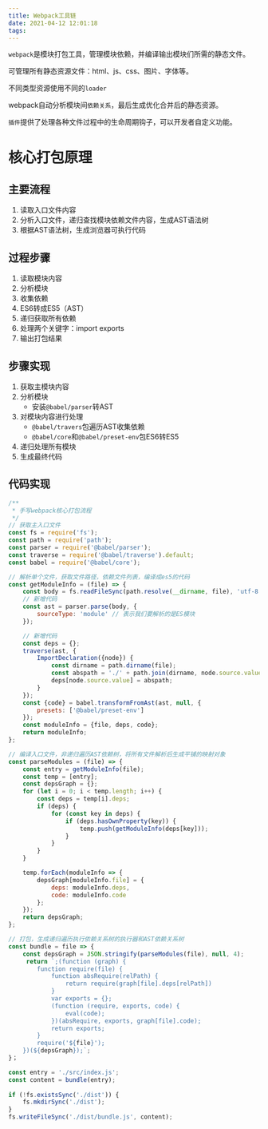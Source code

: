 ```yaml
---
title: Webpack工具链
date: 2021-04-12 12:01:18
tags:
---
```


`webpack`是模块打包工具，管理模块依赖，并编译输出模块们所需的静态文件。
<!-- more -->
可管理所有静态资源文件：html、js、css、图片、字体等。

不同类型资源使用不同的`loader`

webpack自动分析模块间`依赖关系`，最后生成优化合并后的静态资源。

`插件`提供了处理各种文件过程中的生命周期钩子，可以开发者自定义功能。

# 核心打包原理

## 主要流程
1. 读取入口文件内容
2. 分析入口文件，递归查找模块依赖文件内容，生成AST语法树
3. 根据AST语法树，生成浏览器可执行代码

## 过程步骤
1. 读取模块内容
2. 分析模块
3. 收集依赖
4. ES6转成ES5（AST）
5. 递归获取所有依赖
6. 处理两个关键字：import exports
7. 输出打包结果

## 步骤实现
1. 获取主模块内容
2. 分析模块
    - 安装`@babel/parser`转AST
3. 对模块内容进行处理
    - `@babel/travers`包遍历AST收集依赖
    - `@babel/core`和`@babel/preset-env`包ES6转ES5
4. 递归处理所有模块
5. 生成最终代码

## 代码实现
```js
/**
 * 手写webpack核心打包流程
 */
// 获取主入口文件
const fs = require('fs');
const path = require('path');
const parser = require('@babel/parser');
const traverse = require('@babel/traverse').default;
const babel = require('@babel/core');

// 解析单个文件，获取文件路径，依赖文件列表，编译成es5的代码
const getModuleInfo = (file) => {
    const body = fs.readFileSync(path.resolve(__dirname, file), 'utf-8');
    // 新增代码
    const ast = parser.parse(body, {
        sourceType: 'module' // 表示我们要解析的是ES模块
    });

    // 新增代码
    const deps = {};
    traverse(ast, {
        ImportDeclaration({node}) {
            const dirname = path.dirname(file);
            const abspath = './' + path.join(dirname, node.source.value);
            deps[node.source.value] = abspath;
        }
    });
    const {code} = babel.transformFromAst(ast, null, {
        presets: ['@babel/preset-env']
    });
    const moduleInfo = {file, deps, code};
    return moduleInfo;
};

// 编译入口文件，非递归遍历AST依赖树，将所有文件解析后生成平铺的映射对象
const parseModules = (file) => {
    const entry = getModuleInfo(file);
    const temp = [entry];
    const depsGraph = {};
    for (let i = 0; i < temp.length; i++) {
        const deps = temp[i].deps;
        if (deps) {
            for (const key in deps) {
                if (deps.hasOwnProperty(key)) {
                    temp.push(getModuleInfo(deps[key]));
                }
            }
        }
    }

    temp.forEach(moduleInfo => {
        depsGraph[moduleInfo.file] = {
            deps: moduleInfo.deps,
            code: moduleInfo.code
        };
    });
    return depsGraph;
};

// 打包，生成递归遍历执行依赖关系树的执行器和AST依赖关系树
const bundle = file => {
    const depsGraph = JSON.stringify(parseModules(file), null, 4);
     return `;(function (graph) {
        function require(file) {
            function absRequire(relPath) {
                return require(graph[file].deps[relPath])
            }
            var exports = {};
            (function (require, exports, code) {
                eval(code);
            })(absRequire, exports, graph[file].code);
            return exports;
        }
        require('${file}');
    })(${depsGraph});`;
}；

const entry = './src/index.js';
const content = bundle(entry);
 
if (!fs.existsSync('./dist')) {
    fs.mkdirSync('./dist');
}
fs.writeFileSync('./dist/bundle.js', content);

```
